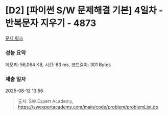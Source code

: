# [D2] [파이썬 S/W 문제해결 기본] 4일차 - 반복문자 지우기 - 4873 

[문제 링크](https://swexpertacademy.com/main/code/problem/problemDetail.do?contestProbId=AWTQbpTaQfEDFAVT) 

### 성능 요약

메모리: 56,064 KB, 시간: 63 ms, 코드길이: 301 Bytes

### 제출 일자

2025-08-12 13:56



> 출처: SW Expert Academy, https://swexpertacademy.com/main/code/problem/problemList.do